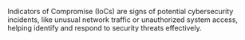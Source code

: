Indicators of Compromise (IoCs) are signs of potential cybersecurity incidents, like unusual network traffic or unauthorized system access, helping identify and respond to security threats effectively.
